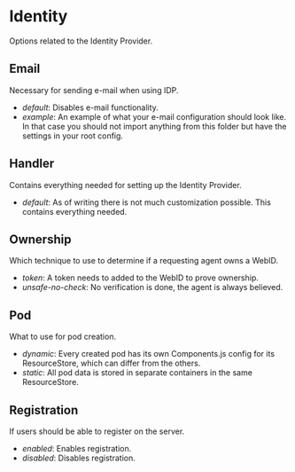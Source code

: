 # Identity
Options related to the Identity Provider.

## Email
Necessary for sending e-mail when using IDP.
* *default*: Disables e-mail functionality.
* *example*: An example of what your e-mail configuration should look like.
  In that case you should not import anything from this folder
  but have the settings in your root config.

## Handler
Contains everything needed for setting up the Identity Provider.
* *default*: As of writing there is not much customization possible.
  This contains everything needed.
  
## Ownership
Which technique to use to determine if a requesting agent owns a WebID.
* *token*: A token needs to added to the WebID to prove ownership.
* *unsafe-no-check*: No verification is done, the agent is always believed.

## Pod
What to use for pod creation.
* *dynamic*: Every created pod has its own Components.js config for its ResourceStore,
  which can differ from the others.
* *static*: All pod data is stored in separate containers in the same ResourceStore.

## Registration
If users should be able to register on the server.
* *enabled*: Enables registration.
* *disabled*: Disables registration.
